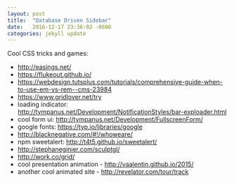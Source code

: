 ```yaml
---
layout: post
title:  "Database Driven Sidebar"
date:   2016-12-17 23:36:02 -0600
categories: jekyll update
---
```


Cool CSS tricks and games: 

- http://easings.net/
- https://flukeout.github.io/
- https://webdesign.tutsplus.com/tutorials/comprehensive-guide-when-to-use-em-vs-rem--cms-23984
- https://www.gridlover.net/try
- loading indicator: http://tympanus.net/Development/NotificationStyles/bar-exploader.html
- cool form ui: http://tympanus.net/Development/FullscreenForm/
- google fonts: https://typ.io/libraries/google
- http://blacknegative.com/#!/whoweare/
- npm sweetalert: http://t4t5.github.io/sweetalert/
- http://stephaneginier.com/sculptgl/
- http://work.co/grid/
- cool presentation animation - http://vaalentin.github.io/2015/
- another cool animated site - http://revelator.com/tour/track
